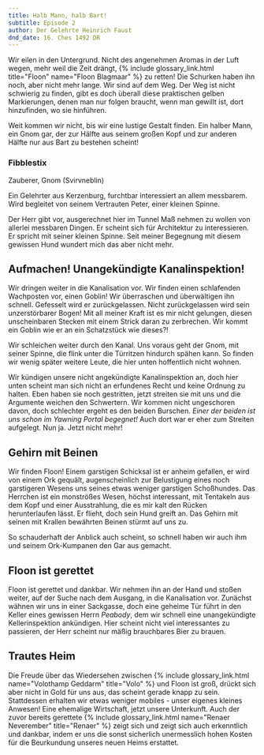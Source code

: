 ```yaml
---
title: Halb Mann, halb Bart!
subtitle: Episode 2
author: Der Gelehrte Heinrich Faust
dnd_date: 16. Ches 1492 DR
---
```


Wir eilen in den Untergrund. Nicht des angenehmen Aromas in der Luft wegen,
mehr weil die Zeit drängt, {% include glossary_link.html title="Floon" name="Floon Blagmaar" %}
zu retten! Die Schurken haben ihn noch,
aber nicht mehr lange. Wir sind auf dem Weg. Der Weg ist nicht schwierig zu
finden, gibt es doch überall diese praktischen gelben Markierungen, denen man
nur folgen braucht, wenn man gewillt ist, dort hinzufinden, wo sie hinführen.

Weit kommen wir nicht, bis wir eine lustige Gestalt finden. Ein halber Mann,
ein Gnom gar, der zur Hälfte aus seinem großen Kopf und zur anderen Hälfte
nur aus Bart zu bestehen scheint!

<!-- more -->

<div class="infobox char">
<h3>Fibblestix</h3>
<p class="class">Zauberer, Gnom (Svirvneblin)</p>

<p> Ein Gelehrter aus Kerzenburg, furchtbar interessiert an allem messbarem.
Wird begleitet von seinem Vertrauten Peter, einer kleinen Spinne.</p>

</div>

Der Herr gibt vor, ausgerechnet hier im Tunnel Maß nehmen zu wollen von
allerlei messbaren Dingen. Er scheint sich für Architektur zu interessieren.
Er spricht mit seiner kleinen Spinne. Seit meiner Begegnung mit diesem
gewissen Hund wundert mich das aber nicht mehr.

## Aufmachen! Unangekündigte Kanalinspektion!

Wir dringen weiter in die Kanalisation vor. Wir finden einen schlafenden
Wachposten vor, einen Goblin! Wir überraschen und überwältigen ihn schnell.
Gefesselt wird er zurückgelassen. Nicht zurückgelassen wird sein
unzerstörbarer Bogen! Mit all meiner Kraft ist es mir nicht gelungen, diesen
unscheinbaren Stecken mit einem Strick daran zu zerbrechen. Wir kommt ein
Goblin wie er an ein Schatzstück wie dieses?!

Wir schleichen weiter durch den Kanal. Uns voraus geht der Gnom, mit seiner
Spinne, die flink unter die Türritzen hindurch spähen kann. So finden wir
wenig später weitere Leute, die hier unten hoffentlich nicht wohnen.

Wir kündigen unsere nicht angekündigte Kanalinspektion an, doch hier unten
scheint man sich nicht an erfundenes Recht und keine Ordnung zu halten. Eben
haben sie noch gestritten, jetzt streiten sie mit uns und die Argumente
weichen den Schwertern. Wir kommen nicht ungeschoren davon, doch schlechter
ergeht es den beiden Burschen. *Einer der beiden ist uns schon im Yawning
Portal begegnet!* Auch dort war er eher zum Streiten aufgelegt. Nun ja. Jetzt
nicht mehr!

## Gehirn mit Beinen

Wir finden Floon! Einem garstigen Schicksal ist er anheim gefallen, er wird
von einem Ork gequält, augenscheinlich zur Belustigung eines noch garstigeren
Wesens uns seines etwas weniger garstigen Schoßhundes. Das Herrchen ist ein
monströßes Wesen, höchst interessant, mit Tentakeln aus dem Kopf und einer
Ausstrahlung, die es mir kalt den Rücken herunterlaufen lässt. Er flieht,
doch sein Hund greift an. Das Gehirn mit seinen mit Krallen bewährten Beinen
stürmt auf uns zu.

So schauderhaft der Anblick auch scheint, so schnell haben wir auch ihm und
seinem Ork-Kumpanen den Gar aus gemacht.

## Floon ist gerettet

Floon ist gerettet und dankbar. Wir nehmen ihn an der Hand und stoßen
weiter, auf der Suche nach dem Ausgang, in die Kanalisation vor. Zunächst
wähnen wir uns in einer Sackgasse, doch eine geheime Tür führt in den Keller
eines gewissen Herrn *Peabody*, dem wir schnell eine unangekündigte
Kellerinspektion ankündigen. Hier scheint nicht viel interessantes zu
passieren, der Herr scheint nur mäßig brauchbares Bier zu brauen.

## Trautes Heim

Die Freude über das Wiedersehen zwischen {% include glossary_link.html
name="Volothamp Geddarm" title="Volo" %} und Floon ist groß, drückt sich aber
nicht in Gold für uns aus, das scheint gerade knapp zu sein. Stattdessen
erhalten wir etwas weniger mobiles - unser eigenes kleines Anwesen! Eine
ehemalige Wirtschaft, jetzt unsere Unterkunft. Auch der zuvor bereits
gerettete {% include glossary_link.html name="Renaer Neverember"
title="Renaer" %} zeigt sich und zeigt sich auch erkenntlich und dankbar,
indem er uns die sonst sicherlich unermesslich hohen Kosten für die
Beurkundung unseres neuen Heims erstattet.
